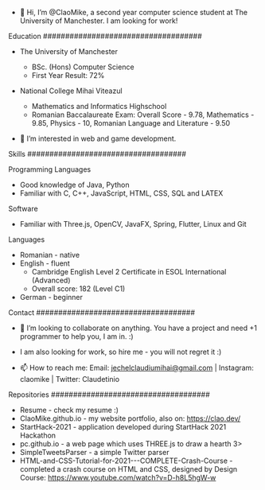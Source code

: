 - 👋 Hi, I’m @ClaoMike, a second year computer science student at The University of Manchester. I am looking for work!

Education ####################################
- The University of Manchester
  - BSc. (Hons) Computer Science
  - First Year Result: 72%

- National College Mihai Viteazul
  - Mathematics and Informatics Highschool
  - Romanian Baccalaureate Exam: Overall Score - 9.78, Mathematics - 9.85, Physics - 10, Romanian Language and Literature - 9.50
  
- 👀 I’m interested in web and game development.

Skills ####################################

Programming Languages
- Good knowledge of Java, Python
- Familiar with C, C++, JavaScript, HTML, CSS, SQL and LATEX

Software
- Familiar with Three.js, OpenCV, JavaFX, Spring, Flutter, Linux and Git

Languages
- Romanian - native
- English - fluent
  - Cambridge English Level 2 Certificate in ESOL International (Advanced)
  - Overall score: 182 (Level C1)
- German - beginner

Contact ####################################
- 💞️ I’m looking to collaborate on anything. You have a project and need +1 programmer to help you, I am in. :)

- I am also looking for work, so hire me - you will not regret it :)
- 📫 How to reach me: Email: jechelclaudiumihai@gmail.com | Instagram: claomike | Twitter: Claudetinio

Repositories ####################################
- Resume - check my resume :)
- ClaoMike.github.io - my website portfolio, also on: https://clao.dev/
- StartHack-2021 - application developed during StartHack 2021 Hackathon
- pc.github.io - a web page which uses THREE.js to draw a hearth 3>
- SimpleTweetsParser - a simple Twitter parser
- HTML-and-CSS-Tutorial-for-2021---COMPLETE-Crash-Course - completed a crash course on HTML and CSS, designed by Design Course: https://www.youtube.com/watch?v=D-h8L5hgW-w
<!---
ClaoMike/ClaoMike is a ✨ special ✨ repository because its `README.md` (this file) appears on your GitHub profile.
You can click the Preview link to take a look at your changes.
--->
